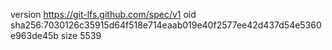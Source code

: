 version https://git-lfs.github.com/spec/v1
oid sha256:7030126c35915d64f518e714eaab019e40f2577ee42d437d54e5360e963de45b
size 5539
